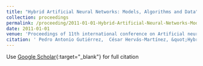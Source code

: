 ```yaml
---
title: "Hybrid Artificial Neural Networks: Models, Algorithms and Data"
collection: proceedings
permalink: /proceeding/2011-01-01-Hybrid-Artificial-Neural-Networks-Models-Algorithms-and-Data
date: 2011-01-01
venue: 'Proceedings of 11th international conference on Artificial neural networks IWANN&apos;11'
citation: ' Pedro Antonio Gutiérrez,  César Hervás-Martínez, &quot;Hybrid Artificial Neural Networks: Models, Algorithms and Data.&quot; Proceedings of 11th international conference on Artificial neural networks IWANN&amp;apos;11, Vol.II, 2011, pp.177-184.'
---
```

Use [Google Scholar](https://scholar.google.com/scholar?q=Hybrid+Artificial+Neural+Networks:+Models,+Algorithms+and+Data){:target="_blank"} for full citation